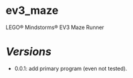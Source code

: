 # ev3_maze
LEGO® Mindstorms® EV3 Maze Runner

# _Versions_
- 0.0.1: add primary program (even not tested).
